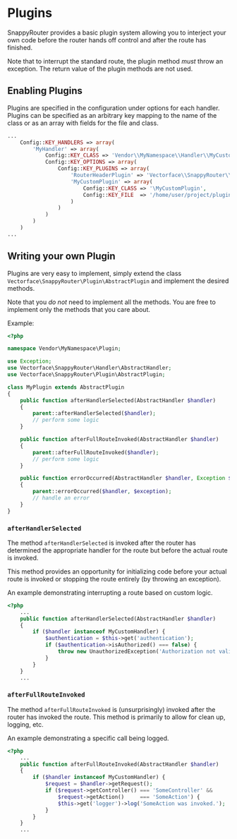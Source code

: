 # Plugins

SnappyRouter provides a basic plugin system allowing you to interject your own
code before the router hands off control and after the route has finished.

Note that to interrupt the standard route, the plugin method *must* throw an
exception. The return value of the plugin methods are not used.

## Enabling Plugins

Plugins are specified in the configuration under options for each handler.
Plugins can be specified as an arbitrary key mapping to the name of the
class or as an array with fields for the file and class.

```php
...
    Config::KEY_HANDLERS => array(
        'MyHandler' => array(
            Config::KEY_CLASS => 'Vendor\\MyNamespace\\Handler\\MyCustomHandler',
            Config::KEY_OPTIONS => array(
                Config::KEY_PLUGINS => array(
                    'RouterHeaderPlugin' => 'Vectorface\\SnappyRouter\\Plugin\\HttpHeader\\RouterHeaderPlugin',
                    'MyCustomPlugin' => array(
                        Config::KEY_CLASS => '\MyCustomPlugin',
                        Config::KEY_FILE  => '/home/user/project/plugins/MyCustomPlugin.php'
                    )
                )
            )
        )
    )
...
```

## Writing your own Plugin

Plugins are very easy to implement, simply extend the class
`Vectorface\SnappyRouter\Plugin\AbstractPlugin` and implement the desired
methods.

Note that you *do not* need to implement all the methods. You are free to
implement only the methods that you care about.

Example:

```php
<?php

namespace Vendor\MyNamespace\Plugin;

use Exception;
use Vectorface\SnappyRouter\Handler\AbstractHandler;
use Vectorface\SnappyRouter\Plugin\AbstractPlugin;

class MyPlugin extends AbstractPlugin
{
    public function afterHandlerSelected(AbstractHandler $handler)
    {
        parent::afterHandlerSelected($handler);
        // perform some logic
    }

    public function afterFullRouteInvoked(AbstractHandler $handler)
    {
        parent::afterFullRouteInvoked($handler);
        // perform some logic
    }

    public function errorOccurred(AbstractHandler $handler, Exception $exception)
    {
        parent::errorOccurred($handler, $exception);
        // handle an error
    }
}
```

### `afterHandlerSelected`

The method `afterHandlerSelected` is invoked after the router has determined
the appropriate handler for the route but before the actual route is invoked.

This method provides an opportunity for initializing code before your actual
route is invoked or stopping the route entirely (by throwing an exception).

An example demonstrating interrupting a route based on custom logic.

```php
<?php
    ...
    public function afterHandlerSelected(AbstractHandler $handler)
    {
        if ($handler instanceof MyCustomHandler) {
            $authentication = $this->get('authentication');
            if ($authentication->isAuthorized() === false) {
                throw new UnauthorizedException('Authorization not valid.');
            }
        }
    }
    ...
```

### `afterFullRouteInvoked`

The method `afterFullRouteInvoked` is (unsurprisingly) invoked after the
router has invoked the route. This method is primarily to allow for clean up,
logging, etc.

An example demonstrating a specific call being logged.

```php
<?php
    ...
    public function afterFullRouteInvoked(AbstractHandler $handler)
    {
        if ($handler instanceof MyCustomHandler) {
            $request = $handler->getRequest();
            if ($request->getController() === 'SomeController' &&
                $request->getAction()     === 'SomeAction') {
                $this->get('logger')->log('SomeAction was invoked.');
            }
        }
    }
    ...
```

